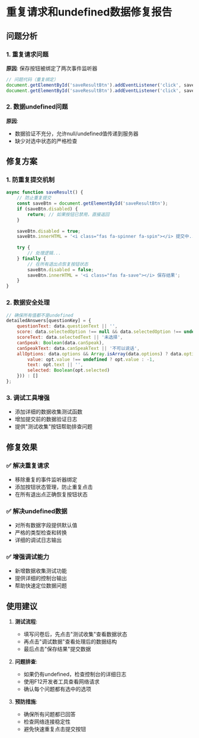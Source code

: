 # 重复请求和undefined数据修复报告

## 问题分析

### 1. 重复请求问题
**原因**: 保存按钮被绑定了两次事件监听器
```javascript
// 问题代码（重复绑定）
document.getElementById('saveResultBtn').addEventListener('click', saveResult);
document.getElementById('saveResultBtn').addEventListener('click', saveResult);
```

### 2. 数据undefined问题
**原因**: 
- 数据验证不充分，允许null/undefined值传递到服务器
- 缺少对选中状态的严格检查

## 修复方案

### 1. 防重复提交机制
```javascript
async function saveResult() {
    // 防止重复提交
    const saveBtn = document.getElementById('saveResultBtn');
    if (saveBtn.disabled) {
        return; // 如果按钮已禁用，直接返回
    }
    
    saveBtn.disabled = true;
    saveBtn.innerHTML = '<i class="fas fa-spinner fa-spin"></i> 提交中...';
    
    try {
        // 处理逻辑...
    } finally {
        // 在所有退出点恢复按钮状态
        saveBtn.disabled = false;
        saveBtn.innerHTML = '<i class="fas fa-save"></i> 保存结果';
    }
}
```

### 2. 数据安全处理
```javascript
// 确保所有值都不是undefined
detailedAnswers[questionKey] = {
    questionText: data.questionText || '',
    score: data.selectedOption !== null && data.selectedOption !== undefined ? data.selectedOption : -1,
    scoreText: data.selectedText || '未选择',
    canSpeak: Boolean(data.canSpeak),
    canSpeakText: data.canSpeakText || '不可以说话',
    allOptions: data.options && Array.isArray(data.options) ? data.options.map(opt => ({
        value: opt.value !== undefined ? opt.value : -1,
        text: opt.text || '',
        selected: Boolean(opt.selected)
    })) : []
};
```

### 3. 调试工具增强
- 添加详细的数据收集测试函数
- 增加提交前的数据验证日志
- 提供"测试收集"按钮帮助排查问题

## 修复效果

### ✅ 解决重复请求
- 移除重复的事件监听器绑定
- 添加按钮状态管理，防止重复点击
- 在所有退出点正确恢复按钮状态

### ✅ 解决undefined数据
- 对所有数据字段提供默认值
- 严格的类型检查和转换
- 详细的调试日志输出

### ✅ 增强调试能力
- 新增数据收集测试功能
- 提供详细的控制台输出
- 帮助快速定位数据问题

## 使用建议

1. **测试流程**:
   - 填写问卷后，先点击"测试收集"查看数据状态
   - 再点击"调试数据"查看处理后的数据结构
   - 最后点击"保存结果"提交数据

2. **问题排查**:
   - 如果仍有undefined，检查控制台的详细日志
   - 使用F12开发者工具查看网络请求
   - 确认每个问题都有选中的选项

3. **预防措施**:
   - 确保所有问题都已回答
   - 检查网络连接稳定性
   - 避免快速重复点击提交按钮